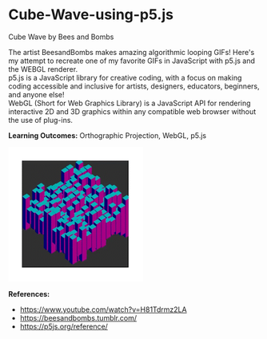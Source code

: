 # Cube-Wave-using-p5.js
Cube Wave by Bees and Bombs <br>

The artist BeesandBombs makes amazing algorithmic looping GIFs! Here's my attempt to recreate one of my favorite GIFs in JavaScript with p5.js and the WEBGL renderer. <br>
p5.js is a JavaScript library for creative coding, with a focus on making coding accessible and inclusive for artists, designers, educators, beginners, and anyone else! <br>
WebGL (Short for Web Graphics Library) is a JavaScript API for rendering interactive 2D and 3D graphics within any compatible web browser without the use of plug-ins. <br>

**Learning Outcomes:** Orthographic Projection, WebGL, p5.js

![Cube Wave](/Images/CubeWave.gif?raw=true "Employee Data title")


**References:** <br>
- https://www.youtube.com/watch?v=H81Tdrmz2LA <br>
- https://beesandbombs.tumblr.com/ <br>
- https://p5js.org/reference/

